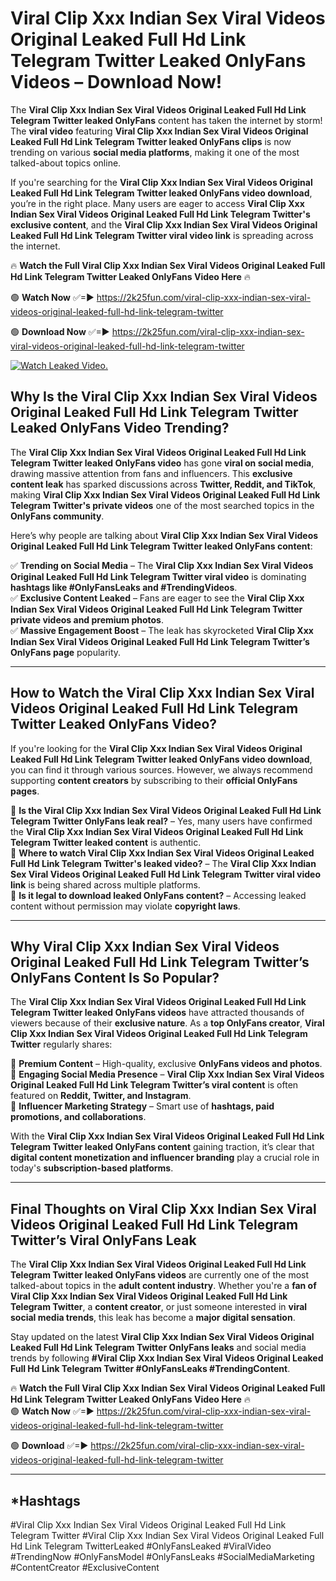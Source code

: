 # Viral Clip Xxx Indian Sex Viral Videos Original Leaked Full Hd Link Telegram Twitter Leaked OnlyFans Videos – Download Now!

The **Viral Clip Xxx Indian Sex Viral Videos Original Leaked Full Hd Link Telegram Twitter leaked OnlyFans** content has taken the internet by storm! The **viral video** featuring **Viral Clip Xxx Indian Sex Viral Videos Original Leaked Full Hd Link Telegram Twitter leaked OnlyFans clips** is now trending on various **social media platforms**, making it one of the most talked-about topics online.  

If you're searching for the **Viral Clip Xxx Indian Sex Viral Videos Original Leaked Full Hd Link Telegram Twitter leaked OnlyFans video download**, you’re in the right place. Many users are eager to access **Viral Clip Xxx Indian Sex Viral Videos Original Leaked Full Hd Link Telegram Twitter's exclusive content**, and the **Viral Clip Xxx Indian Sex Viral Videos Original Leaked Full Hd Link Telegram Twitter viral video link** is spreading across the internet.  

🔥 **Watch the Full Viral Clip Xxx Indian Sex Viral Videos Original Leaked Full Hd Link Telegram Twitter Leaked OnlyFans Video Here** 🔥  

🟢 **Watch Now** ✅=► https://2k25fun.com/viral-clip-xxx-indian-sex-viral-videos-original-leaked-full-hd-link-telegram-twitter

🟢 **Download Now** ✅=► https://2k25fun.com/viral-clip-xxx-indian-sex-viral-videos-original-leaked-full-hd-link-telegram-twitter

[![Watch Leaked Video.](https://miro.medium.com/v2/resize:fit:828/format:webp/1*cilzJN44JGOrTw9NJCrNHA.gif "Watch Leaked Video")](https://2k25fun.com/viral-clip-xxx-indian-sex-viral-videos-original-leaked-full-hd-link-telegram-twitter)

## **Why Is the Viral Clip Xxx Indian Sex Viral Videos Original Leaked Full Hd Link Telegram Twitter Leaked OnlyFans Video Trending?**  

The **Viral Clip Xxx Indian Sex Viral Videos Original Leaked Full Hd Link Telegram Twitter leaked OnlyFans video** has gone **viral on social media**, drawing massive attention from fans and influencers. This **exclusive content leak** has sparked discussions across **Twitter, Reddit, and TikTok**, making **Viral Clip Xxx Indian Sex Viral Videos Original Leaked Full Hd Link Telegram Twitter's private videos** one of the most searched topics in the **OnlyFans community**.  

Here’s why people are talking about **Viral Clip Xxx Indian Sex Viral Videos Original Leaked Full Hd Link Telegram Twitter leaked OnlyFans content**:  

✅ **Trending on Social Media** – The **Viral Clip Xxx Indian Sex Viral Videos Original Leaked Full Hd Link Telegram Twitter viral video** is dominating **hashtags like #OnlyFansLeaks and #TrendingVideos**.  
✅ **Exclusive Content Leaked** – Fans are eager to see the **Viral Clip Xxx Indian Sex Viral Videos Original Leaked Full Hd Link Telegram Twitter private videos and premium photos**.  
✅ **Massive Engagement Boost** – The leak has skyrocketed **Viral Clip Xxx Indian Sex Viral Videos Original Leaked Full Hd Link Telegram Twitter’s OnlyFans page** popularity.  

---

## **How to Watch the Viral Clip Xxx Indian Sex Viral Videos Original Leaked Full Hd Link Telegram Twitter Leaked OnlyFans Video?**  

If you're looking for the **Viral Clip Xxx Indian Sex Viral Videos Original Leaked Full Hd Link Telegram Twitter leaked OnlyFans video download**, you can find it through various sources. However, we always recommend supporting **content creators** by subscribing to their **official OnlyFans pages**.  

🔹 **Is the Viral Clip Xxx Indian Sex Viral Videos Original Leaked Full Hd Link Telegram Twitter OnlyFans leak real?** – Yes, many users have confirmed the **Viral Clip Xxx Indian Sex Viral Videos Original Leaked Full Hd Link Telegram Twitter leaked content** is authentic.  
🔹 **Where to watch Viral Clip Xxx Indian Sex Viral Videos Original Leaked Full Hd Link Telegram Twitter's leaked video?** – The **Viral Clip Xxx Indian Sex Viral Videos Original Leaked Full Hd Link Telegram Twitter viral video link** is being shared across multiple platforms.  
🔹 **Is it legal to download leaked OnlyFans content?** – Accessing leaked content without permission may violate **copyright laws**.  

---

## **Why Viral Clip Xxx Indian Sex Viral Videos Original Leaked Full Hd Link Telegram Twitter’s OnlyFans Content Is So Popular?**  

The **Viral Clip Xxx Indian Sex Viral Videos Original Leaked Full Hd Link Telegram Twitter leaked OnlyFans videos** have attracted thousands of viewers because of their **exclusive nature**. As a **top OnlyFans creator**, **Viral Clip Xxx Indian Sex Viral Videos Original Leaked Full Hd Link Telegram Twitter** regularly shares:  

📌 **Premium Content** – High-quality, exclusive **OnlyFans videos and photos**.  
📌 **Engaging Social Media Presence** – **Viral Clip Xxx Indian Sex Viral Videos Original Leaked Full Hd Link Telegram Twitter’s viral content** is often featured on **Reddit, Twitter, and Instagram**.  
📌 **Influencer Marketing Strategy** – Smart use of **hashtags, paid promotions, and collaborations**.  

With the **Viral Clip Xxx Indian Sex Viral Videos Original Leaked Full Hd Link Telegram Twitter leaked OnlyFans content** gaining traction, it’s clear that **digital content monetization and influencer branding** play a crucial role in today's **subscription-based platforms**.  

---

## **Final Thoughts on Viral Clip Xxx Indian Sex Viral Videos Original Leaked Full Hd Link Telegram Twitter’s Viral OnlyFans Leak**  

The **Viral Clip Xxx Indian Sex Viral Videos Original Leaked Full Hd Link Telegram Twitter leaked OnlyFans videos** are currently one of the most talked-about topics in the **adult content industry**. Whether you're a **fan of Viral Clip Xxx Indian Sex Viral Videos Original Leaked Full Hd Link Telegram Twitter**, a **content creator**, or just someone interested in **viral social media trends**, this leak has become a **major digital sensation**.  

Stay updated on the latest **Viral Clip Xxx Indian Sex Viral Videos Original Leaked Full Hd Link Telegram Twitter OnlyFans leaks** and social media trends by following **#Viral Clip Xxx Indian Sex Viral Videos Original Leaked Full Hd Link Telegram Twitter #OnlyFansLeaks #TrendingContent**.  

🔥 **Watch the Full Viral Clip Xxx Indian Sex Viral Videos Original Leaked Full Hd Link Telegram Twitter Leaked OnlyFans Video Here** 🔥  
🟢 **Watch Now** ✅=► https://2k25fun.com/viral-clip-xxx-indian-sex-viral-videos-original-leaked-full-hd-link-telegram-twitter

🟢 **Download** ✅=► https://2k25fun.com/viral-clip-xxx-indian-sex-viral-videos-original-leaked-full-hd-link-telegram-twitter

---

## *Hashtags
#Viral Clip Xxx Indian Sex Viral Videos Original Leaked Full Hd Link Telegram Twitter #Viral Clip Xxx Indian Sex Viral Videos Original Leaked Full Hd Link Telegram TwitterLeaked #OnlyFansLeaked #ViralVideo #TrendingNow #OnlyFansModel #OnlyFansLeaks #SocialMediaMarketing #ContentCreator #ExclusiveContent  